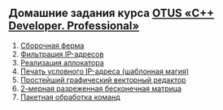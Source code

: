 ## Домашние задания курса [OTUS «C++ Developer. Professional»](https://otus.ru/lessons/cpp-professional/)
1) [Сборочная ферма](./src/homework_1)
2) [Фильтрация IP-адресов](./src/homework_2)
3) [Реализация аллокатора](./src/homework_3)
4) [Печать условного IP-адреса (шаблонная магия)](./src/homework_4)
5) [Простейший графический векторный редактор](./src/homework_5)
6) [2-мерная разреженная бесконечная матрица](./src/homework_6)
7) [Пакетная обработка команд](./src/homework_7)
